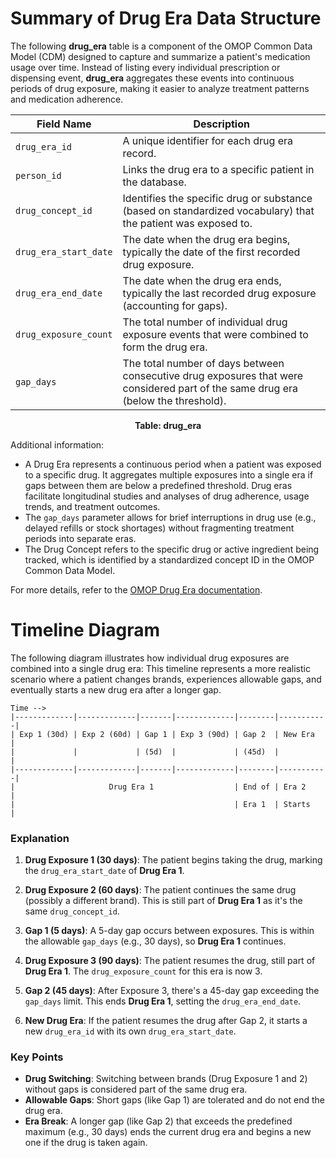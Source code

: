 # Summary of Drug Era Data Structure

The following **drug_era** table is a component of the OMOP Common Data Model (CDM) designed to capture and summarize a patient's medication usage over time. Instead of listing every individual prescription or dispensing event, **drug_era** aggregates these events into continuous periods of drug exposure, making it easier to analyze treatment patterns and medication adherence.

<center>

| **Field Name**          | **Description**                                                                                                                |
|-------------------------|--------------------------------------------------------------------------------------------------------------------------------|
| `drug_era_id`           | A unique identifier for each drug era record.                                                                                  |
| `person_id`             | Links the drug era to a specific patient in the database.                                                                       |
| `drug_concept_id`       | Identifies the specific drug or substance (based on standardized vocabulary) that the patient was exposed to.                   |
| `drug_era_start_date`   | The date when the drug era begins, typically the date of the first recorded drug exposure.                                       |
| `drug_era_end_date`     | The date when the drug era ends, typically the last recorded drug exposure (accounting for gaps).                               |
| `drug_exposure_count`   | The total number of individual drug exposure events that were combined to form the drug era.                                     |
| `gap_days`              | The total number of days between consecutive drug exposures that were considered part of the same drug era (below the threshold).|

<p><b> Table: drug_era </b></p>
</center>

Additional information:
- A Drug Era represents a continuous period when a patient was exposed to a specific drug. It aggregates multiple exposures into a single era if gaps between them are below a predefined threshold. Drug eras facilitate longitudinal studies and analyses of drug adherence, usage trends, and treatment outcomes.
- The `gap_days` parameter allows for brief interruptions in drug use (e.g., delayed refills or stock shortages) without fragmenting treatment periods into separate eras.
- The Drug Concept refers to the specific drug or active ingredient being tracked, which is identified by a standardized concept ID in the OMOP Common Data Model.

For more details, refer to the [OMOP Drug Era documentation](https://www.ohdsi.org/web/wiki/doku.php?id=documentation:cdm:drug_era).


# Timeline Diagram

The following diagram illustrates how individual drug exposures are combined into a single drug era:
This timeline represents a more realistic scenario where a patient changes brands, experiences allowable gaps, and eventually starts a new drug era after a longer gap.

```
Time -->
|-------------|-------------|-------|-------------|--------|-----------|
| Exp 1 (30d) | Exp 2 (60d) | Gap 1 | Exp 3 (90d) | Gap 2  | New Era   |
|             |             | (5d)  |             | (45d)  |           |
|-------------|-------------|-------|-------------|--------|-----------|
|                     Drug Era 1                  | End of | Era 2     |
|                                                 | Era 1  | Starts    |
```
### Explanation

1. **Drug Exposure 1 (30 days)**: The patient begins taking the drug, marking the `drug_era_start_date` of **Drug Era 1**.

2. **Drug Exposure 2 (60 days)**: The patient continues the same drug (possibly a different brand). This is still part of **Drug Era 1** as it's the same `drug_concept_id`.

3. **Gap 1 (5 days)**: A 5-day gap occurs between exposures. This is within the allowable `gap_days` (e.g., 30 days), so **Drug Era 1** continues.

4. **Drug Exposure 3 (90 days)**: The patient resumes the drug, still part of **Drug Era 1**. The `drug_exposure_count` for this era is now 3.

5. **Gap 2 (45 days)**: After Exposure 3, there's a 45-day gap exceeding the `gap_days` limit. This ends **Drug Era 1**, setting the `drug_era_end_date`.

6. **New Drug Era**: If the patient resumes the drug after Gap 2, it starts a new `drug_era_id` with its own `drug_era_start_date`.

### Key Points

- **Drug Switching**: Switching between brands (Drug Exposure 1 and 2) without gaps is considered part of the same drug era.
- **Allowable Gaps**: Short gaps (like Gap 1) are tolerated and do not end the drug era.
- **Era Break**: A longer gap (like Gap 2) that exceeds the predefined maximum (e.g., 30 days) ends the current drug era and begins a new one if the drug is taken again.